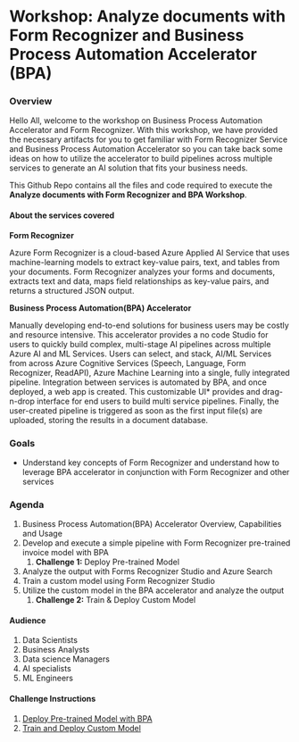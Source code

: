 # Workshop: Analyze documents with Form Recognizer and Business Process Automation Accelerator (BPA)

### Overview

Hello All, welcome to the workshop on Business Process Automation Accelerator and Form Recognizer. With this workshop, we have provided the necessary artifacts for you to get familiar with Form Recognizer Service and Business Process Automation Accelerator so you can take back some ideas on how to utilize the accelerator to build pipelines across multiple services to generate an AI solution that fits your business needs. 

This Github Repo contains all the files and code required to execute the **Analyze documents with Form Recognizer and BPA Workshop**.

#### About the services covered

**Form Recognizer**

Azure Form Recognizer is a cloud-based Azure Applied AI Service that uses machine-learning models to extract key-value pairs, text, and tables from your documents. Form Recognizer analyzes your forms and documents, extracts text and data, maps field relationships as key-value pairs, and returns a structured JSON output. 

**Business Process Automation(BPA) Accelerator**

Manually developing end-to-end solutions for business users may be costly and resource intensive. This accelerator provides a no code Studio for users to quickly build complex, multi-stage AI pipelines across multiple Azure AI and ML Services. Users can select, and stack, AI/ML Services from across Azure Cognitive Services (Speech, Language, Form Recognizer, ReadAPI), Azure Machine Learning into a single, fully integrated pipeline. Integration between services is automated by BPA, and once deployed, a web app is created. This customizable UI* provides and drag-n-drop interface for end users to build multi service pipelines. Finally, the user-created pipeline is triggered as soon as the first input file(s) are uploaded, storing the results in a document database.

### Goals
* Understand key concepts of Form Recognizer and understand how to leverage BPA accelerator in conjunction with Form Recognizer and other services 


### Agenda 
1. Business Process Automation(BPA) Accelerator Overview, Capabilities and Usage
1. Develop and execute a simple pipeline with Form Recognizer pre-trained invoice model with BPA
    1. **Challenge 1:** Deploy Pre-trained Model
1. Analyze the output with Forms Recognizer Studio and Azure Search
1. Train a custom model using Form Recognizer Studio
1. Utilize the custom model in the BPA accelerator and analyze the output
   1. **Challenge 2:** Train & Deploy Custom Model



#### Audience
1. Data Scientists
1. Business Analysts
1. Data science Managers
1. AI specialists
1. ML Engineers

#### Challenge Instructions
1. [Deploy Pre-trained Model with BPA](lab_instructions/lab_1.md)
1. [Train and Deploy Custom Model](lab_instructions/lab_2.md)
